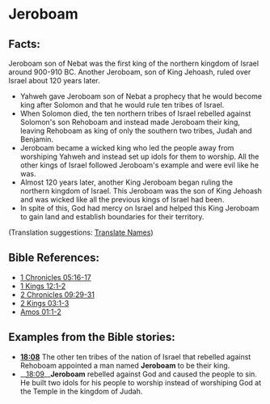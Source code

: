 # Jeroboam #

## Facts: ##

Jeroboam son of Nebat was the first king of the northern kingdom of Israel around 900-910 BC. Another Jeroboam, son of King Jehoash, ruled over Israel about 120 years later.

* Yahweh gave Jeroboam son of Nebat a prophecy that he would become king after Solomon and that he would rule ten tribes of Israel.
* When Solomon died, the ten northern tribes of Israel rebelled against Solomon's son Rehoboam and instead made Jeroboam their king, leaving Rehoboam as king of only the southern two tribes, Judah and Benjamin.
* Jeroboam became a wicked king who led the people away from worshiping Yahweh and instead set up idols for them to worship. All the other kings of Israel followed Jeroboam's example and were evil like he was.
* Almost 120 years later, another King Jeroboam began ruling the northern kingdom of Israel. This Jeroboam was the son of King Jehoash and was wicked like all the previous kings of Israel had been.
* In spite of this, God had mercy on Israel and helped this King Jeroboam to gain land and establish boundaries for their territory.

(Translation suggestions: [Translate Names](en/ta-vol1/translate/man/translate-names))



## Bible References: ##

* [1 Chronicles 05:16-17](en/tn/1ch/help/05/16)
* [1 Kings 12:1-2](en/tn/1ki/help/12/01)
* [2 Chronicles 09:29-31](en/tn/2ch/help/09/29)
* [2 Kings 03:1-3](en/tn/2ki/help/03/01)
* [Amos 01:1-2](en/tn/amo/help/01/01)

## Examples from the Bible stories: ##

* __[18:08](en/tn/obs/help/18/08)__ The other ten tribes of the nation of Israel that rebelled against Rehoboam appointed a man named __Jeroboam__  to be their king.
* __[18:09](en/tn/obs/help/18/09)____Jeroboam__  rebelled against God and caused the people to sin. He built two idols for his people to worship instead of worshiping God at the Temple in the kingdom of Judah.